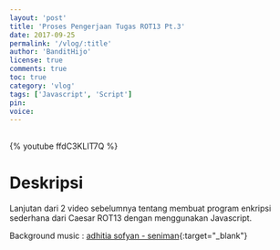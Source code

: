 ```yaml
---
layout: 'post'
title: 'Proses Pengerjaan Tugas ROT13 Pt.3'
date: 2017-09-25
permalink: '/vlog/:title'
author: 'BanditHijo'
license: true
comments: true
toc: true
category: 'vlog'
tags: ['Javascript', 'Script']
pin:
voice:
---
```


<div style="margin-top:30px;"></div>

{% youtube ffdC3KLIT7Q %}

# Deskripsi

Lanjutan dari 2 video sebelumnya tentang membuat program enkripsi sederhana dari Caesar ROT13 dengan menggunakan Javascript.

Background music :
[adhitia sofyan - seniman](https://www.youtube.com/watch?v=4xWg7M2s_Uc){:target="_blank"}
